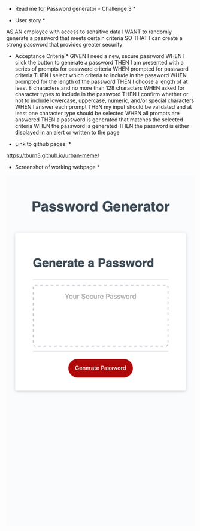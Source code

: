 * Read me for Password generator - Challenge 3 *


* User story *

AS AN employee with access to sensitive data
I WANT to randomly generate a password that meets certain criteria
SO THAT I can create a strong password that provides greater security

* Acceptance Criteria *
GIVEN I need a new, secure password
WHEN I click the button to generate a password
THEN I am presented with a series of prompts for password criteria
WHEN prompted for password criteria
THEN I select which criteria to include in the password
WHEN prompted for the length of the password
THEN I choose a length of at least 8 characters and no more than 128 characters
WHEN asked for character types to include in the password
THEN I confirm whether or not to include lowercase, uppercase, numeric, and/or special characters
WHEN I answer each prompt
THEN my input should be validated and at least one character type should be selected
WHEN all prompts are answered
THEN a password is generated that matches the selected criteria
WHEN the password is generated
THEN the password is either displayed in an alert or written to the page


* Link to github pages: *

https://tburn3.github.io/urban-meme/


* Screenshot of working webpage *



![](https://github.com/tburn3/urban-meme/blob/0bb79cf59c0ad367b7dbf69c13e389031a80042e/Hidden/images/ScreenShot%20of%20MV.png)
